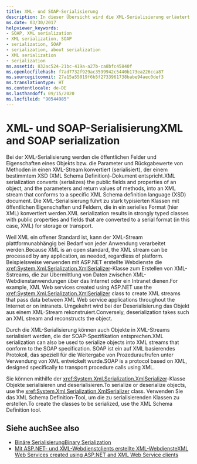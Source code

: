 ```yaml
---
title: XML- und SOAP-Serialisierung
description: In dieser Übersicht wird die XML-Serialisierung erläutert, mit der Objekte in XML-Streams serialisiert werden können, die der SOAP-Spezifikation entsprechen.
ms.date: 03/30/2017
helpviewer_keywords:
- SOAP, XML serialization
- XML serialization, SOAP
- serialization, SOAP
- serialization, about serialization
- XML serialization
- serialization
ms.assetid: 832ac524-21bc-419a-a27b-ca8bfc45840f
ms.openlocfilehash: f7ad7732f929ac3599942c5440b173ea226cca87
ms.sourcegitcommit: 27a15a55019f6b5f2733961738babe94aec0def3
ms.translationtype: HT
ms.contentlocale: de-DE
ms.lasthandoff: 09/15/2020
ms.locfileid: "90544985"
---
```

# <a name="xml-and-soap-serialization"></a><span data-ttu-id="c0bca-103">XML- und SOAP-Serialisierung</span><span class="sxs-lookup"><span data-stu-id="c0bca-103">XML and SOAP serialization</span></span>

<span data-ttu-id="c0bca-104">Bei der XML-Serialisierung werden die öffentlichen Felder und Eigenschaften eines Objekts bzw. die Parameter und Rückgabewerte von Methoden in einen XML-Stream konvertiert (serialisiert), der einem bestimmtem XSD (XML Schema Definition)-Dokument entspricht.</span><span class="sxs-lookup"><span data-stu-id="c0bca-104">XML serialization converts (serializes) the public fields and properties of an object, and the parameters and return values of methods, into an XML stream that conforms to a specific XML Schema definition language (XSD) document.</span></span> <span data-ttu-id="c0bca-105">Die XML-Serialisierung führt zu stark typisierten Klassen mit öffentlichen Eigenschaften und Feldern, die in ein serielles Format (hier XML) konvertiert werden.</span><span class="sxs-lookup"><span data-stu-id="c0bca-105">XML serialization results in strongly typed classes with public properties and fields that are converted to a serial format (in this case, XML) for storage or transport.</span></span>

<span data-ttu-id="c0bca-106">Weil XML ein offener Standard ist, kann der XML-Stream plattformunabhängig bei Bedarf von jeder Anwendung verarbeitet werden.</span><span class="sxs-lookup"><span data-stu-id="c0bca-106">Because XML is an open standard, the XML stream can be processed by any application, as needed, regardless of platform.</span></span> <span data-ttu-id="c0bca-107">Beispielsweise verwenden mit ASP.NET erstellte Webdienste die <xref:System.Xml.Serialization.XmlSerializer>-Klasse zum Erstellen von XML-Sstreams, die zur Übermittlung von Daten zwischen XML-Webdienstanwendungen über das Internet oder ein Intranet dienen.</span><span class="sxs-lookup"><span data-stu-id="c0bca-107">For example, XML Web services created using ASP.NET use the <xref:System.Xml.Serialization.XmlSerializer> class to create XML streams that pass data between XML Web service applications throughout the Internet or on intranets.</span></span> <span data-ttu-id="c0bca-108">Umgekehrt wird bei der Deserialisierung das Objekt aus einem XML-Stream rekonstruiert.</span><span class="sxs-lookup"><span data-stu-id="c0bca-108">Conversely, deserialization takes such an XML stream and reconstructs the object.</span></span>

<span data-ttu-id="c0bca-109">Durch die XML-Serialisierung können auch Objekte in XML-Streams serialisiert werden, die der SOAP-Spezifikation entsprechen.</span><span class="sxs-lookup"><span data-stu-id="c0bca-109">XML serialization can also be used to serialize objects into XML streams that conform to the SOAP specification.</span></span> <span data-ttu-id="c0bca-110">SOAP ist ein auf XML basierendes Protokoll, das speziell für die Weitergabe von Prozeduraufrufen unter Verwendung von XML entwickelt wurde.</span><span class="sxs-lookup"><span data-stu-id="c0bca-110">SOAP is a protocol based on XML, designed specifically to transport procedure calls using XML.</span></span>

<span data-ttu-id="c0bca-111">Sie können mithilfe der <xref:System.Xml.Serialization.XmlSerializer>-Klasse Objekte serialisieren und deserialisieren.</span><span class="sxs-lookup"><span data-stu-id="c0bca-111">To serialize or deserialize objects, use the <xref:System.Xml.Serialization.XmlSerializer> class.</span></span> <span data-ttu-id="c0bca-112">Verwenden Sie das XML Schema Definition-Tool, um die zu serialisierenden Klassen zu erstellen.</span><span class="sxs-lookup"><span data-stu-id="c0bca-112">To create the classes to be serialized, use the XML Schema Definition tool.</span></span>

## <a name="see-also"></a><span data-ttu-id="c0bca-113">Siehe auch</span><span class="sxs-lookup"><span data-stu-id="c0bca-113">See also</span></span>

- [<span data-ttu-id="c0bca-114">Binäre Serialisierung</span><span class="sxs-lookup"><span data-stu-id="c0bca-114">Binary Serialization</span></span>](binary-serialization.md)
- <span data-ttu-id="c0bca-115">[Mit ASP.NET- und XML-Webdienstclients erstellte XML-Webdienste](/previous-versions/dotnet/netframework-4.0/7bkzywba(v=vs.100))</span><span class="sxs-lookup"><span data-stu-id="c0bca-115">[XML Web Services created using ASP.NET and XML Web Service clients](/previous-versions/dotnet/netframework-4.0/7bkzywba(v=vs.100))</span></span>
